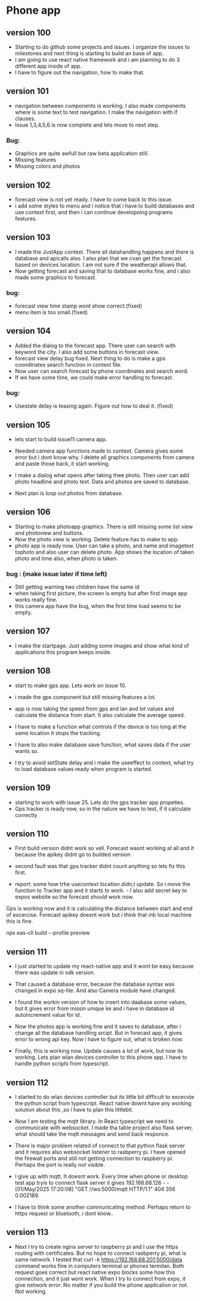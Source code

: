 # Phone app

## version 100
- Starting to do github some projects and issues. I organize the issues to milestones and next thing is starting to build an base of app.
- I am going to use react native framework and i am planning to do 3 different app inside of app.
- I have to figure out the navigation, how to make that.


## version 101
- navigation between components is working. I also made components where is some text to test navigation. I make the navigation with if clauses.
- Issue 1,3,4,5,6 is now complete and lets move to next step.
### Bug:
- Graphics are quite awfull but raw beta application still.
- Missing features
- Missing colors and photos

## version 102
- forecast view is not yet ready. I have to come back to this issue.
- i add some styles to menu and i notice that i have to build databases and use context first, and then i can continue developoing programs features.


## version 103
- I made the JustApp context. There all datahandling happens and there is database and apicalls also. I also plan that we cvan get the forecast based on devices location. I am not sure if the weatherapi allows that.
- Now getting forecast and saving that to database works fine, and i also made some graphics to forecast.

### bug:
- forecast view time stamp wont show correct.(fixed)
- menu item is too small.(fixed)


## version 104
- Added the dialog to the forecast app. There user can search with keyword the city. I also add some buttons in forecast view.
- forecast view delay bug fixed. Next thing to do is make a gps coondinates search function in context file.
- Now user can search forecast by phone coordinates and search word.
- If we have some time, we could make error handling to forecast.

### bug:
- Usestate delay is teasing again. Figure out how to deal it. (fixed)


## version 105
- lets start to build issue11 camera app.
- Needed camera app functions made to context. Camera gives some error but i dont know why. I delete all graphics components from camera and paste those back, it start working.
- I make a dialog what opens after taking thee photo. Then user can add photo headline and photo text. Data and photos are saved to database.

- Next plan is loop out photos from database.

## version 106
- Starting to make photoapp graphics. There is still missing some list view and photoview and buttons. 
- Now the photo view is working. Delete feature has to make to app.
- photo app is ready now. User can take a photo, and name and imagetext tophoto and also user can delete photo. App shows the location of taken photo and time also, when photo is taken.

### bug : (make issue later if time left)
- Still getting warning two children have the same id
- when taking first picture, the screen is empty but after first image app works really fine.
- this camera app have the bug, when the first time load seems to be empty.


## version 107
- I make the startpage. Just adding some images and show what kind of applications this program keeps inside.

## version 108

- start to make gps app. Lets work on issue 10.
- i made the gps component but still missing features a lot.
- app is now taking the speed from gps and lan and lot values and calculate the distance from start. It also calculate the average speed.

- I have to make a function what controls if the device is too long at the same location it stops the tracking.
- I have to also make database save function, what saves data if the user wants so.
- I try to avoid setState delay and i make the useeffect to context, what try to load database values ready when program is started.

## version 109
- starting to work with issue 25. Lets do the gps tracker app propeties.
- Gps tracker is ready now, so in the nature we have to test, if it calculate correctly


## version 110
- First build version didnt work so vell. Forecast wasnt working at all and it because the apikey didnt go to builded version
- second fault was that gps tracker didnt count anything so lets fix this first.

- report: some how trhe usecontext location didn,t update. So i move the function to Tracker app and it starts to work. - I also add secret key to expos website so the forecast should work now.

Gps is working now and it is calculating the distance between start and end of excercise. Forecast apikey doesnt work but i think that inb local machine this is fine.

 npx eas-cli build --profile preview
 ## version 111
 - I just started to update my react-native app and it wont be easy because there was update in sdk version. 
 - That caused a database error, because the database syntax was changed in expo sq-lite. And also Camera module have changed.
 - I found the workin version of how to insert into daabase some values, but it gives error from missin unique ke and i have in database id autoincrement value for id.
 - Now the photos app is working fine and it saves to database, after i change all the database handling srcipt. But in forecast app, it gives error to wrong api key. Now i have to figure out, what is broken now.

 - Finally, this is working now. Update causes a lot of work, but now its working. Lets plan wlan devices controller to this phone app. I have to handle python scripts from typescript.

 ## version 112
 - I started to do wlan devices controller but its little bit difficult to excecute the python script from typescript. React native downt have any working solution about this ,so i have to plan this littlebit.

 - Now I am testing the mqtt library.  In React typescript we need to communicate with websocket. I made tha table project also flask server, what should take the mqtt messages and send back responce.
 - There is major problem related of connect to that python flask server and it requires also websocket listener to rasbperry pi. I have opened the firewall ports and still not getting connection to raspberry pi. Perhaps the
 port is really not visible.

 - I give up with mqtt. It doesnt work. Every time when phone or desktop test app tryis to connect flask server it gives 192.168.68.126 - - [01/May/2025 17:20:08] "GET //ws:5000/mqtt HTTP/1.1" 404 356 0.002189.

 - I have to think some another communicating method. Perhaps return to https request or bluetooth, i dont know..

 ## version 113

 - Next I try to create nginx server to raspberry pi and I use the https routing with certificates. But no hope to connect rasbperry pi, what is same network. I tested that curl -k https://192.168.68.201:5000/data command works fine in computers terminal or phones termilan. Both request goes correct but react native expo blocks some how this connection, and it just wont work. When I try to connect from expo, it give network error. No matter if you build the phone applicalion or not. Not working.
 
